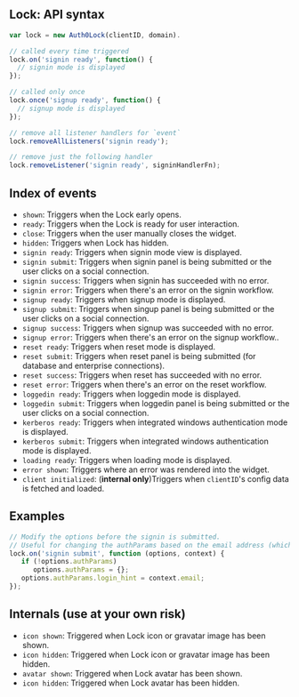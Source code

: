 ## Lock: API syntax

```js
var lock = new Auth0Lock(clientID, domain).

// called every time triggered
lock.on('signin ready', function() {
  // signin mode is displayed
});

// called only once
lock.once('signup ready', function() {
  // signup mode is displayed
});

// remove all listener handlers for `event`
lock.removeAllListeners('signin ready');

// remove just the following handler
lock.removeListener('signin ready', signinHandlerFn);
```

## Index of events

- `shown`: Triggers when the Lock early opens.
- `ready`: Triggers when the Lock is ready for user interaction.
- `close`: Triggers when the user manually closes the widget.
- `hidden`: Triggers when Lock has hidden.
- `signin ready`: Triggers when signin mode view is displayed.
- `signin submit`: Triggers when signin panel is being submitted or the user clicks on a social connection.
- `signin success`: Triggers when signin has succeeded with no error.
- `signin error`: Triggers when there's an error on the signin workflow.
- `signup ready`: Triggers when signup mode is displayed.
- `signup submit`: Triggers when singup panel is being submitted  or the user clicks on a social connection.
- `signup success`: Triggers when signup was succeeded with no error.
- `signup error`: Triggers when there's an error on the signup workflow..
- `reset ready`: Triggers when reset mode is displayed.
- `reset submit`: Triggers when reset panel is being submitted (for database and enterprise connections).
- `reset success`: Triggers when reset has succeeded with no error.
- `reset error`: Triggers when there's an error on the reset workflow.
- `loggedin ready`: Triggers when loggedin mode is displayed.
- `loggedin submit`: Triggers when loggedin panel is being submitted or the user clicks on a social connection.
- `kerberos ready`: Triggers when integrated windows authentication mode is displayed.
- `kerberos submit`: Triggers when integrated windows authentication mode is displayed.
- `loading ready`: Triggers when loading mode is displayed.
- `error shown`:  Triggers where an error was rendered into the widget.
- `client initialized`: (**internal only**)Triggers when `clientID`'s config data is fetched and loaded.

## Examples

```js
// Modify the options before the signin is submitted.
// Useful for changing the authParams based on the email address (which is available in the context).
lock.on('signin submit', function (options, context) {
   if (!options.authParams)
      options.authParams = {};
   options.authParams.login_hint = context.email;
});
```

## Internals (use at your own risk)

- `icon shown`: Triggered when Lock icon or gravatar image has been shown.
- `icon hidden`: Triggered when Lock icon or gravatar image has been hidden.
- `avatar shown`: Triggered when Lock avatar has been shown.
- `icon hidden`: Triggered when Lock avatar has been hidden.
